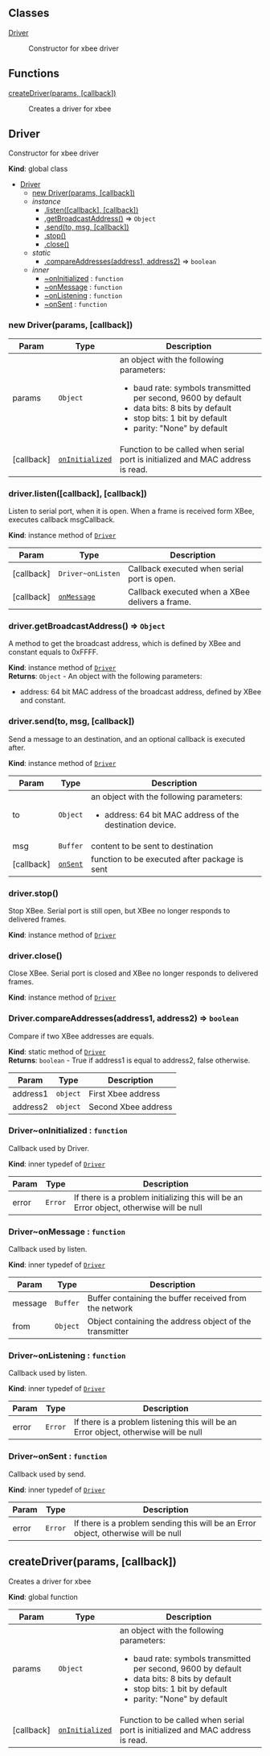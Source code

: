 ## Classes

<dl>
<dt><a href="#Driver">Driver</a></dt>
<dd><p>Constructor for xbee driver</p>
</dd>
</dl>

## Functions

<dl>
<dt><a href="#createDriver">createDriver(params, [callback])</a></dt>
<dd><p>Creates a driver for xbee</p>
</dd>
</dl>

<a name="Driver"></a>

## Driver
Constructor for xbee driver

**Kind**: global class  

* [Driver](#Driver)
    * [new Driver(params, [callback])](#new_Driver_new)
    * _instance_
        * [.listen([callback], [callback])](#Driver+listen)
        * [.getBroadcastAddress()](#Driver+getBroadcastAddress) ⇒ <code>Object</code>
        * [.send(to, msg, [callback])](#Driver+send)
        * [.stop()](#Driver+stop)
        * [.close()](#Driver+close)
    * _static_
        * [.compareAddresses(address1, address2)](#Driver.compareAddresses) ⇒ <code>boolean</code>
    * _inner_
        * [~onInitialized](#Driver..onInitialized) : <code>function</code>
        * [~onMessage](#Driver..onMessage) : <code>function</code>
        * [~onListening](#Driver..onListening) : <code>function</code>
        * [~onSent](#Driver..onSent) : <code>function</code>

<a name="new_Driver_new"></a>

### new Driver(params, [callback])

| Param | Type | Description |
| --- | --- | --- |
| params | <code>Object</code> | an object with the following parameters:<br/> 	<ul> 		<li>baud rate: symbols transmitted per second, 9600 by default 		<li>data bits: 8 bits by default 		<li>stop bits: 1 bit by default 		<li>parity: "None" by default 	</ul> |
| [callback] | <code>[onInitialized](#Driver..onInitialized)</code> | Function to be called when serial port is initialized and MAC address is read. |

<a name="Driver+listen"></a>

### driver.listen([callback], [callback])
Listen to serial port, when it is open. When a frame is received form XBee, executes callback msgCallback.

**Kind**: instance method of <code>[Driver](#Driver)</code>  

| Param | Type | Description |
| --- | --- | --- |
| [callback] | <code>Driver~onListen</code> | Callback executed when serial port is open. |
| [callback] | <code>[onMessage](#Driver..onMessage)</code> | Callback executed when a XBee delivers a frame. |

<a name="Driver+getBroadcastAddress"></a>

### driver.getBroadcastAddress() ⇒ <code>Object</code>
A method to get the broadcast address, which is defined by XBee and constant equals to 0xFFFF.

**Kind**: instance method of <code>[Driver](#Driver)</code>  
**Returns**: <code>Object</code> - An object with the following parameters:<br/>
<ul>
 <li>address: 64 bit MAC address of the broadcast address, defined by XBee and constant.
</ul>  
<a name="Driver+send"></a>

### driver.send(to, msg, [callback])
Send a message to an destination, and an optional callback is executed after.

**Kind**: instance method of <code>[Driver](#Driver)</code>  

| Param | Type | Description |
| --- | --- | --- |
| to | <code>Object</code> | an object with the following parameters:<br/> <ul>  <li>address: 64 bit MAC address of the destination device. </ul> |
| msg | <code>Buffer</code> | content to be sent to destination |
| [callback] | <code>[onSent](#Driver..onSent)</code> | function to be executed after package is sent |

<a name="Driver+stop"></a>

### driver.stop()
Stop XBee. Serial port is still open, but XBee no longer responds to delivered frames.

**Kind**: instance method of <code>[Driver](#Driver)</code>  
<a name="Driver+close"></a>

### driver.close()
Close XBee. Serial port is closed and XBee no longer responds to delivered frames.

**Kind**: instance method of <code>[Driver](#Driver)</code>  
<a name="Driver.compareAddresses"></a>

### Driver.compareAddresses(address1, address2) ⇒ <code>boolean</code>
Compare if two XBee addresses are equals.

**Kind**: static method of <code>[Driver](#Driver)</code>  
**Returns**: <code>boolean</code> - True if address1 is equal to address2, false otherwise.  

| Param | Type | Description |
| --- | --- | --- |
| address1 | <code>object</code> | First Xbee address |
| address2 | <code>object</code> | Second Xbee address |

<a name="Driver..onInitialized"></a>

### Driver~onInitialized : <code>function</code>
Callback used by Driver.

**Kind**: inner typedef of <code>[Driver](#Driver)</code>  

| Param | Type | Description |
| --- | --- | --- |
| error | <code>Error</code> | If there is a problem initializing this will be an Error object, otherwise will be null |

<a name="Driver..onMessage"></a>

### Driver~onMessage : <code>function</code>
Callback used by listen.

**Kind**: inner typedef of <code>[Driver](#Driver)</code>  

| Param | Type | Description |
| --- | --- | --- |
| message | <code>Buffer</code> | Buffer containing the buffer received from the network |
| from | <code>Object</code> | Object containing the address object of the transmitter |

<a name="Driver..onListening"></a>

### Driver~onListening : <code>function</code>
Callback used by listen.

**Kind**: inner typedef of <code>[Driver](#Driver)</code>  

| Param | Type | Description |
| --- | --- | --- |
| error | <code>Error</code> | If there is a problem listening this will be an Error object, otherwise will be null |

<a name="Driver..onSent"></a>

### Driver~onSent : <code>function</code>
Callback used by send.

**Kind**: inner typedef of <code>[Driver](#Driver)</code>  

| Param | Type | Description |
| --- | --- | --- |
| error | <code>Error</code> | If there is a problem sending this will be an Error object, otherwise will be null |

<a name="createDriver"></a>

## createDriver(params, [callback])
Creates a driver for xbee

**Kind**: global function  

| Param | Type | Description |
| --- | --- | --- |
| params | <code>Object</code> | an object with the following parameters:<br/> 	<ul> 		<li>baud rate: symbols transmitted per second, 9600 by default 		<li>data bits: 8 bits by default 		<li>stop bits: 1 bit by default 		<li>parity: "None" by default 	</ul> |
| [callback] | <code>[onInitialized](#Driver..onInitialized)</code> | Function to be called when serial port is initialized and MAC address is read. |

